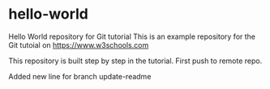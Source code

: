 # hello-world
Hello World repository for Git tutorial
This is an example repository for the Git tutoial on https://www.w3schools.com

This repository is built step by step in the tutorial.
First push to remote repo.

Added new line for branch update-readme
